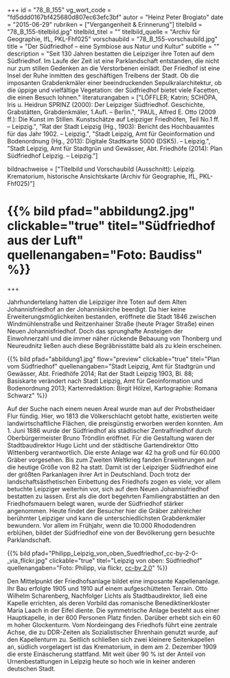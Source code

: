 +++
id = "78_B_155"
vg_wort_code = "fd5ddd0167bf425680d807ec63efc3bf"
autor = "Heinz Peter Brogiato"
date = "2015-06-29"
rubriken = ["Vergangenheit & Erinnerung"]
titelbild = "78_B_155-titelbild.jpg"
titelbild_titel = ""
titelbild_quelle = "Archiv für Geographie, IfL, PKL-Fhf025"
vorschaubild = "78_B_155-vorschaubild.jpg"
title = "Der Südfriedhof – eine Symbiose aus Natur und Kultur"
subtitle = ""
description = "Seit 130 Jahren bestatten die Leipziger ihre Toten auf dem Südfriedhof. Im Laufe der Zeit ist eine Parklandschaft entstanden, die nicht nur zum stillen Gedenken an die Verstorbenen einlädt. Der Friedhof ist eine Insel der Ruhe inmitten des geschäftigen Treibens der Stadt. Ob die imposanten Grabdenkmäler einer beeindruckenden Sepulkralarchitektur, ob die üppige und vielfältige Vegetation: der Südfriedhof bietet viele Facetten, die einen Besuch lohnen."
literaturangaben = ["LÖFFLER; Katrin; SCHÖPA, Iris u. Heidrun SPRINZ (2000): Der Leipziger Südfriedhof. Geschichte, Grabstätten, Grabdenkmäler, 1.Aufl. – Berlin.", "PAUL, Alfred E. Otto (2009 ff.): Die Kunst im Stillen. Kunstschätze auf Leipziger Friedhöfen, Teil No.1 ff. – Leipzig.", "Rat der Stadt Leipzig (Hg., 1903): Bericht des Hochbauamtes für das Jahr 1902. – Leipzig.", "Stadt Leipzig, Amt für Geoinformation und Bodenordnung (Hg., 2013): Digitale Stadtkarte 5000 (DSK5). – Leipzig.", "Stadt Leipzig, Amt für Stadtgrün und Gewässer, Abt. Friedhöfe (2014): Plan Südfriedhof Leipzig. – Leipzig."]

bildnachweise = ["Titelbild und Vorschaubild (Ausschnitt): Leipzig. Krematorium, historische Ansichtskarte (Archiv für Geographie, IfL, PKL-Fhf025)"]

# {{% bild pfad="abbildung2.jpg" clickable="true" titel="Südfriedhof aus der Luft" quellenangaben="Foto: Baudiss" %}}
+++

Jahrhundertelang hatten die Leipziger ihre Toten auf dem Alten Johannisfriedhof an der Johanniskirche beerdigt. Da hier keine Erweiterungsmöglichkeiten bestanden, eröffnete die Stadt 1846 zwischen Windmühlenstraße und Reitzenhainer Straße (heute Prager Straße) einen Neuen Johannisfriedhof. Doch das sprunghafte Ansteigen der Einwohnerzahl und die immer näher rückende Bebauung von Thonberg und Neureudnitz ließen auch diese Begräbnisstätte bald als zu klein erscheinen.

{{% bild pfad="abbildung1.jpg" flow="preview" clickable="true" titel="Plan vom Südfriedhof"  quellenangaben="Stadt Leipzig, Amt für Stadtgrün und Gewässer, Abt. Friedhöfe 2014; Rat der Stadt Leipzig 1903, Bl. 88; Basiskarte verändert nach Stadt Leipzig, Amt für Geoinformation und Bodenordnung 2013; Kartenredaktion: Birgit Hölzel, Kartographie: Romana Schwarz" %}}


Auf der Suche nach einem neuen Areal wurde man auf der Probstheidaer Flur fündig. Hier, wo 1813 die Völkerschlacht getobt hatte, existierten weite landwirtschaftliche Flächen, die preisgünstig erworben werden konnten. Am 1. Juni 1886 wurde der Südfriedhof als städtischer Zentralfriedhof durch Oberbürgermeister Bruno Tröndlin eröffnet. Für die Gestaltung waren der Stadtbaudirektor Hugo Licht und der städtische Gartendirektor Otto Wittenberg verantwortlich. Die erste Anlage war 42 ha groß und für 60.000 Gräber vorgesehen. Bis zum Zweiten Weltkrieg fanden Erweiterungen auf die heutige Größe von 82 ha statt. Damit ist der Leipziger Südfriedhof eine der größten Parkanlagen ihrer Art in Deutschland. Doch trotz der landschaftsästhetischen Einbettung des Friedhofs zogen es viele, vor allem betuchte Leipziger weiterhin vor, sich auf dem Neuen Johannisfriedhof bestatten zu lassen. Erst als die dort begehrten Familiengrabstätten an den Friedhofsmauern belegt waren, wurde der Südfriedhof stärker angenommen. Heute findet der Besucher hier die Gräber zahlreicher berühmter Leipziger und kann die unterschiedlichsten Grabdenkmäler bewundern. Vor allem im Frühjahr, wenn die 10.000 Rhododendren erblühen, bildet der Südfriedhof eine von der Bevölkerung gern besuchte Parklandschaft.

{{% bild pfad="Philipp_Leipzig_von_oben_Suedfriedhof_cc-by-2-0-_via_flickr.jpg" clickable="true" titel="Leipzig von oben: Südfriedhof" quellenangaben="Foto: Philipp, via flickr, [cc-by 2.0](https://creativecommons.org/licenses/by/2.0/)" %}}

Den Mittelpunkt der Friedhofsanlage bildet eine imposante Kapellenanlage. Ihr Bau erfolgte 1905 und 1910 auf einem aufgeschütteten Terrain. Otto Wilhelm Scharenberg, Nachfolger Lichts als Stadtbaudirektor, ließ eine Kapelle errichten, als deren Vorbild das romanische Benediktinerkloster Maria Laach in der Eifel diente. Die symmetrische Anlage besteht aus einer Hauptkapelle, in der 600 Personen Platz finden. Darüber erhebt sich ein 60 m hoher Glockenturm. Vom Nordeingang des Friedhofs führt eine zentrale Achse, die zu DDR-Zeiten als Sozialistischer Ehrenhain genutzt wurde, auf den Kapellenturm zu. Seitlich schließen sich zwei kleinere Seitenkapellen an, südlich vorgelagert ist das Krematorium, in dem am 2. Dezember 1909 die erste Einäscherung stattfand. Mit weit über 90 % ist der Anteil von Urnenbestattungen in Leipzig heute so hoch wie in keiner anderen deutschen Stadt.